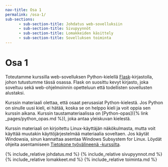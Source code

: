 ```yaml
---
nav-title: Osa 1
permalink: /osa-1/
sub-sections:
      - sub-section-title: Johdatus web-sovelluksiin
      - sub-section-title: Sivupyynnöt
      - sub-section-title: Lomakkeiden käsittely
      - sub-section-title: Sovelluksen toiminta
---
```

# Osa 1

Toteutamme kurssilla web-sovelluksen Python-kielellä [Flask](https://flask.palletsprojects.com/)-kirjastolla, johon tutustumme tässä osassa. Flask on suosittu kevyt kirjasto, joka soveltuu sekä web-ohjelmoinnin opetteluun että todellisten sovellusten alustaksi.

Kurssin materiaali olettaa, että osaat perusasiat Python-kielestä. Jos Python on sinulle uusi kieli, ei hätää, koska se on helppo kieli ja voit oppia sen kurssin aikana. Kurssin taustamateriaalissa on [Python-opas]({% link _pages/python_opas.md %}), joka antaa yleiskuvan kielestä.

Kurssin materiaali on kirjoitettu Linux-käyttäjän näkökulmasta, mutta voit käyttää muutakin käyttöjärjestelmää materiaalia soveltaen. Jos käytät Windowsia, sinun kannattaa asentaa Windows Subsystem for Linux. Löydät ohjeita asentamiseen [Tietokone työvälineenä -kurssilta](https://tkt-lapio.github.io/).

{% include_relative johdatus.md %}
{% include_relative sivupyynnot.md %}
{% include_relative lomakkeet.md %}
{% include_relative toiminta.md %}
